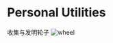 # Personal Utilities

收集与发明轮子
![wheel](https://github.com/happyHeartJ/learningMqtt/blob/master/utility/imgs/wheel.jpg)
